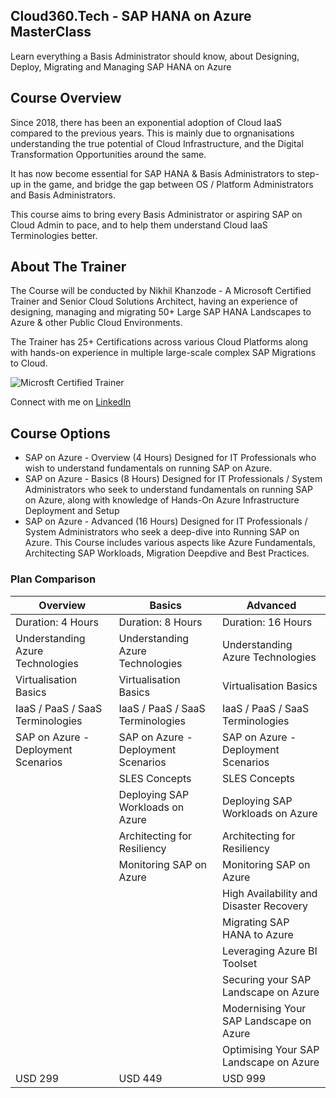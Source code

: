 ## Cloud360.Tech - SAP HANA on Azure MasterClass

Learn everything a Basis Administrator should know, about Designing, Deploy, Migrating and Managing SAP HANA on Azure


## Course Overview

Since 2018, there has been an exponential adoption of Cloud IaaS compared to the previous years. This is mainly due to orgnanisations understanding the true potential of Cloud Infrastructure, and the Digital Transformation Opportunities around the same.

It has now become essential for SAP HANA & Basis Administrators to step-up in the game, and bridge the gap between OS / Platform Administrators and Basis Administrators.

This course aims to bring every Basis Administrator or aspiring SAP on Cloud Admin to pace, and to help them understand Cloud IaaS Terminologies better.

## About The Trainer 

The Course will be conducted by Nikhil Khanzode - A Microsoft Certified Trainer and Senior Cloud Solutions Architect, having an experience of designing, managing and migrating 50+ Large SAP HANA Landscapes to Azure & other Public Cloud Environments.

The Trainer has 25+ Certifications across various Cloud Platforms along with hands-on experience in multiple large-scale complex SAP Migrations to Cloud.

![Microsft Certified Trainer](https://images.credly.com/size/680x680/images/a6ea4416-4f34-4a85-bc24-eb3fe32fd241/MCT-Microsoft_Certified_Trainer-600x600.png)

Connect with me on [LinkedIn](https://www.linkedin.com/in/nikhilkhanzode/?originalSubdomain=in)

## Course Options

- SAP on Azure - Overview  (4 Hours)
Designed for IT Professionals who wish to understand fundamentals on running SAP on Azure. 
- SAP on Azure - Basics (8 Hours)
Designed for IT Professionals / System Administrators who seek to understand fundamentals on running SAP on Azure, along with knowledge of Hands-On Azure Infrastructure Deployment and Setup
- SAP on Azure - Advanced (16 Hours)
Designed for IT Professionals / System Administrators who seek a deep-dive into Running SAP on Azure. This Course includes various aspects like Azure Fundamentals, Architecting SAP Workloads, Migration Deepdive and Best Practices. 


### Plan Comparison

| Overview     | Basics        | Advanced       |
| ------------- | ------------- | --------------
| Duration: 4 Hours  | Duration: 8 Hours | Duration: 16 Hours  |
| Understanding Azure Technologies| Understanding Azure Technologies  | Understanding Azure Technologies |
| Virtualisation Basics | Virtualisation Basics  | Virtualisation Basics |
| IaaS / PaaS / SaaS Terminologies | IaaS / PaaS / SaaS Terminologies  | IaaS / PaaS / SaaS Terminologies |
| SAP on Azure - Deployment Scenarios | SAP on Azure - Deployment Scenarios  | SAP on Azure - Deployment Scenarios |
|  | SLES Concepts  | SLES Concepts |
|  | Deploying SAP Workloads on Azure  | Deploying SAP Workloads on Azure  |
|  | Architecting for Resiliency | Architecting for Resiliency   |
|  | Monitoring SAP on Azure | Monitoring SAP on Azure  |
|  |  | High Availability and Disaster Recovery  |
|  |  | Migrating SAP HANA to Azure  |
|  |  | Leveraging Azure BI Toolset |
|  |  | Securing your SAP Landscape on Azure |
|  |  | Modernising Your SAP Landscape on Azure |
|  |  | Optimising Your SAP Landscape on Azure |
| USD 299 | USD 449  | USD 999 |
